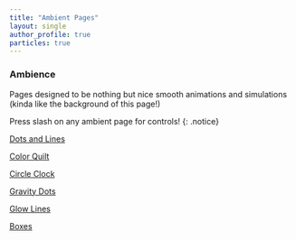 ```yaml
---
title: "Ambient Pages"
layout: single
author_profile: true
particles: true
---
```


### Ambience

Pages designed to be nothing but nice smooth animations and simulations (kinda like the background of this page!)

Press slash on any ambient page for controls!
{: .notice}

<a href="/_pages/ambience/ambientLineParticles/" class="btn btn--primary">Dots and Lines</a>

<a href="/_pages/ambience/colorQuilt/" class="btn btn--primary">Color Quilt</a>

<a href="/_pages/ambience/circleClockPure/" class="btn btn--primary">Circle Clock</a>

<a href="/_pages/ambience/gravityDots/" class="btn btn--primary">Gravity Dots</a>

<a href="/_pages/ambience/glowLines/" class="btn btn--primary">Glow Lines</a>

<a href="/_pages/ambience/boxes/" class="btn btn--primary">Boxes</a>

<!--IDEAS
 - gravity dots mouse
 - mouse blob path-->
